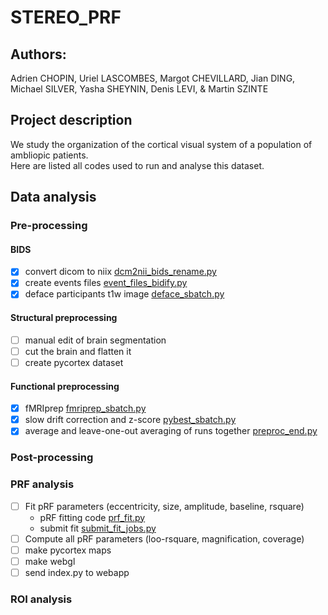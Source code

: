 # STEREO_PRF
## Authors: 
Adrien CHOPIN, Uriel LASCOMBES, Margot CHEVILLARD, Jian DING, Michael SILVER, Yasha SHEYNIN, Denis LEVI, & Martin SZINTE

## Project description

We study the organization of the cortical visual system of a population of ambliopic patients.</br>
Here are listed all codes used to run and analyse this dataset.

## Data analysis

### Pre-processing

#### BIDS
- [x] convert dicom to niix [dcm2nii_bids_rename.py](analysis_code/preproc/bids/dcm2nii_bids_rename.py)
- [x] create events files [event_files_bidify.py](analysis_code/preproc/bids/event_files_bidify.py)
- [x] deface participants t1w image [deface_sbatch.py](analysis_code/preproc/bids/deface_sbatch.py)

#### Structural preprocessing
- [ ] manual edit of brain segmentation
- [ ] cut the brain and flatten it
- [ ] create pycortex dataset

#### Functional preprocessing
- [x] fMRIprep [fmriprep_sbatch.py](analysis_code/preproc/functional/fmriprep_sbatch.py)
- [x] slow drift correction and z-score [pybest_sbatch.py](analysis_code/preproc/functional/pybest_sbatch.py)
- [x] average and leave-one-out averaging of runs together [preproc_end.py](analysis_code/preproc/functional/preproc_end.py)

### Post-processing

### PRF analysis
- [ ] Fit pRF parameters (eccentricity, size, amplitude, baseline, rsquare)
  - pRF fitting code [prf_fit.py](analysis_code/postproc/prf/fit/prf_fit.py)
  - submit fit [submit_fit_jobs.py](analysis_code/postproc/prf/fit/submit_fit_jobs.py)
- [ ] Compute all pRF parameters (loo-rsquare, magnification, coverage) 
- [ ] make pycortex maps
- [ ] make webgl
- [ ] send index.py to webapp

### ROI analysis